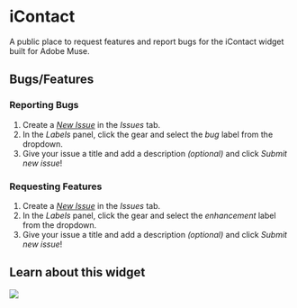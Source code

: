 # iContact

A public place to request features and report bugs for the iContact widget built for Adobe Muse.

## Bugs/Features

### Reporting Bugs

1. Create a *[New Issue](https://github.com/j26design/iContact/issues/new?labels=bug)* in the *Issues* tab.
2. In the *Labels* panel, click the gear and select the *bug* label from the dropdown.
3. Give your issue a title and add a description *(optional)* and click *Submit new issue*!

### Requesting Features

1. Create a *[New Issue](https://github.com/j26design/iContact/issues/new?labels=enhancement)* in the *Issues* tab.
2. In the *Labels* panel, click the gear and select the *enhancement* label from the dropdown.
3. Give your issue a title and add a description *(optional)* and click *Submit new issue*!

## Learn about this widget
[<img src="https://d3chm37gkupvsm.cloudfront.net/images/icontact-video.png"/>](https://www.youtube.com/playlist?list=PLIdBi4xCvURbhSkSQNqbIMtS3gCgFrp8_)
